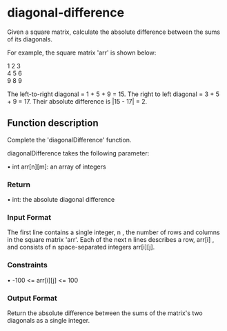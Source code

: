 # diagonal-difference

Given a square matrix, calculate the absolute difference between the sums of its diagonals.

For example, the square matrix  'arr' is shown below:

1 2 3<br>
4 5 6<br>
9 8 9<br>  

The left-to-right diagonal = 1 + 5 + 9 = 15. The right to left diagonal = 3 + 5 + 9 = 17. Their absolute difference is |15 - 17| = 2.

## Function description

Complete the 'diagonalDifference' function.

diagonalDifference takes the following parameter:

&#x2022; int arr[n][m]: an array of integers

### Return

&#x2022; int: the absolute diagonal difference

### Input Format

The first line contains a single integer, n , the number of rows and columns in the square matrix 'arr'.
Each of the next n lines describes a row, arr[i] , and consists of n space-separated integers arr[i][j].

### Constraints

&#x2022; -100 <= arr[i][j] <= 100

### Output Format

Return the absolute difference between the sums of the matrix's two diagonals as a single integer.